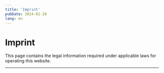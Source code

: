 ```yaml
---
title: 'Imprint'
pubDate: 2024-01-20
lang: en
---
```


# Imprint

This page contains the legal information required under applicable laws for operating this website.

---
